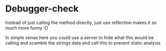 # Debugger-check
Instead of just calling the method directly, just use reflection makes it so much more funny :D

In simple sense here you could use a server to hide what this would be calling and scamble the strings data and call this to prevent static analysis
